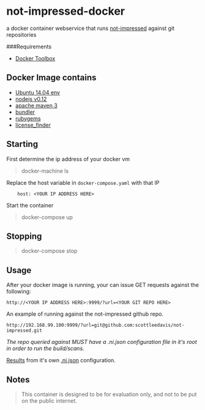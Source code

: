# not-impressed-docker
a docker container webservice that runs [not-impressed](https://github.com/scottleedavis/not-impressed) against git repositories


###Requirements
* [Docker Toolbox](https://www.docker.com/toolbox)

Docker Image contains
--------------------
* [Ubuntu 14.04 env](http://releases.ubuntu.com/14.04/)
* [nodejs v0.12](https://nodejs.org/en/)
* [apache maven 3](https://maven.apache.org/download.cgi)
* [bundler](http://bundler.io/)
* [rubygems](https://rubygems.org/)
* [license_finder](https://github.com/pivotal/LicenseFinder)


Starting
-------------
First determine the ip address of your docker vm

> docker-machine ls

Replace the host variable in `docker-compose.yaml` with that IP

```
    host: <YOUR IP ADDRESS HERE>
```

Start the container

> docker-compose up

Stopping
-------------
> docker-compose stop


Usage
-------------

After your docker image is running, your can issue GET requests against the following:
```
http://<YOUR IP ADDRESS HERE>:9999/?url=<YOUR GIT REPO HERE>
```

An example of running against the not-impressed github repo.
```
http://192.168.99.100:9999/?url=git@github.com:scottleedavis/not-impressed.git
```
*The repo queried against MUST have a .ni.json configuration file in it's root in order to run the build/scans.*

[Results](results.json) from it's own [.ni.json](.ni.json) configuration.

Notes
-------------
> This container is designed to be for evaluation only, and not to be put on the public internet.
